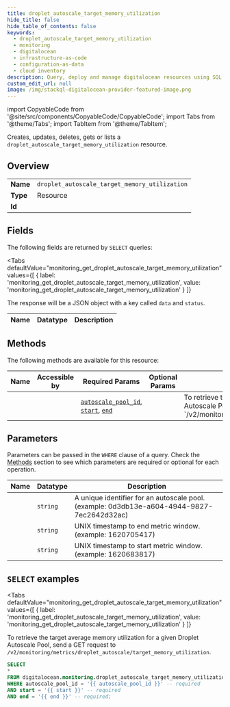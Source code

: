 ```yaml
--- 
title: droplet_autoscale_target_memory_utilization
hide_title: false
hide_table_of_contents: false
keywords:
  - droplet_autoscale_target_memory_utilization
  - monitoring
  - digitalocean
  - infrastructure-as-code
  - configuration-as-data
  - cloud inventory
description: Query, deploy and manage digitalocean resources using SQL
custom_edit_url: null
image: /img/stackql-digitalocean-provider-featured-image.png
---
```


import CopyableCode from '@site/src/components/CopyableCode/CopyableCode';
import Tabs from '@theme/Tabs';
import TabItem from '@theme/TabItem';

Creates, updates, deletes, gets or lists a <code>droplet_autoscale_target_memory_utilization</code> resource.

## Overview
<table><tbody>
<tr><td><b>Name</b></td><td><code>droplet_autoscale_target_memory_utilization</code></td></tr>
<tr><td><b>Type</b></td><td>Resource</td></tr>
<tr><td><b>Id</b></td><td><CopyableCode code="digitalocean.monitoring.droplet_autoscale_target_memory_utilization" /></td></tr>
</tbody></table>

## Fields

The following fields are returned by `SELECT` queries:

<Tabs
    defaultValue="monitoring_get_droplet_autoscale_target_memory_utilization"
    values={[
        { label: 'monitoring_get_droplet_autoscale_target_memory_utilization', value: 'monitoring_get_droplet_autoscale_target_memory_utilization' }
    ]}
>
<TabItem value="monitoring_get_droplet_autoscale_target_memory_utilization">

The response will be a JSON object with a key called `data` and `status`.

<table>
<thead>
    <tr>
    <th>Name</th>
    <th>Datatype</th>
    <th>Description</th>
    </tr>
</thead>
<tbody>
</tbody>
</table>
</TabItem>
</Tabs>

## Methods

The following methods are available for this resource:

<table>
<thead>
    <tr>
    <th>Name</th>
    <th>Accessible by</th>
    <th>Required Params</th>
    <th>Optional Params</th>
    <th>Description</th>
    </tr>
</thead>
<tbody>
<tr>
    <td><a href="#monitoring_get_droplet_autoscale_target_memory_utilization"><CopyableCode code="monitoring_get_droplet_autoscale_target_memory_utilization" /></a></td>
    <td><CopyableCode code="select" /></td>
    <td><a href="#parameter-autoscale_pool_id"><code>autoscale_pool_id</code></a>, <a href="#parameter-start"><code>start</code></a>, <a href="#parameter-end"><code>end</code></a></td>
    <td></td>
    <td>To retrieve the target average memory utilization for a given Droplet Autoscale Pool, send a GET request to `/v2/monitoring/metrics/droplet_autoscale/target_memory_utilization`.</td>
</tr>
</tbody>
</table>

## Parameters

Parameters can be passed in the `WHERE` clause of a query. Check the [Methods](#methods) section to see which parameters are required or optional for each operation.

<table>
<thead>
    <tr>
    <th>Name</th>
    <th>Datatype</th>
    <th>Description</th>
    </tr>
</thead>
<tbody>
<tr id="parameter-autoscale_pool_id">
    <td><CopyableCode code="autoscale_pool_id" /></td>
    <td><code>string</code></td>
    <td>A unique identifier for an autoscale pool. (example: 0d3db13e-a604-4944-9827-7ec2642d32ac)</td>
</tr>
<tr id="parameter-end">
    <td><CopyableCode code="end" /></td>
    <td><code>string</code></td>
    <td>UNIX timestamp to end metric window. (example: 1620705417)</td>
</tr>
<tr id="parameter-start">
    <td><CopyableCode code="start" /></td>
    <td><code>string</code></td>
    <td>UNIX timestamp to start metric window. (example: 1620683817)</td>
</tr>
</tbody>
</table>

## `SELECT` examples

<Tabs
    defaultValue="monitoring_get_droplet_autoscale_target_memory_utilization"
    values={[
        { label: 'monitoring_get_droplet_autoscale_target_memory_utilization', value: 'monitoring_get_droplet_autoscale_target_memory_utilization' }
    ]}
>
<TabItem value="monitoring_get_droplet_autoscale_target_memory_utilization">

To retrieve the target average memory utilization for a given Droplet Autoscale Pool, send a GET request to `/v2/monitoring/metrics/droplet_autoscale/target_memory_utilization`.

```sql
SELECT
*
FROM digitalocean.monitoring.droplet_autoscale_target_memory_utilization
WHERE autoscale_pool_id = '{{ autoscale_pool_id }}' -- required
AND start = '{{ start }}' -- required
AND end = '{{ end }}' -- required;
```
</TabItem>
</Tabs>
